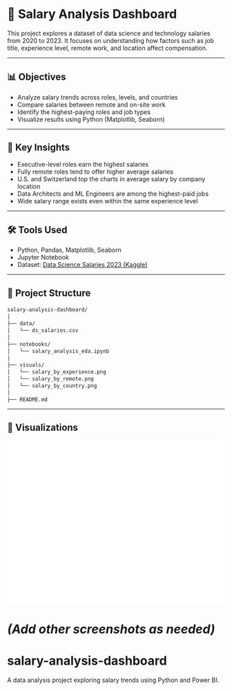 # 💼 Salary Analysis Dashboard

This project explores a dataset of data science and technology salaries from 2020 to 2023. It focuses on understanding how factors such as job title, experience level, remote work, and location affect compensation.

---

## 📊 Objectives

- Analyze salary trends across roles, levels, and countries
- Compare salaries between remote and on-site work
- Identify the highest-paying roles and job types
- Visualize results using Python (Matplotlib, Seaborn)

---

## 🧠 Key Insights

- Executive-level roles earn the highest salaries
- Fully remote roles tend to offer higher average salaries
- U.S. and Switzerland top the charts in average salary by company location
- Data Architects and ML Engineers are among the highest-paid jobs
- Wide salary range exists even within the same experience level

---

## 🛠️ Tools Used

- Python, Pandas, Matplotlib, Seaborn
- Jupyter Notebook
- Dataset: [Data Science Salaries 2023 (Kaggle)](https://www.kaggle.com/datasets/ruchi798/data-science-job-salaries)

---

## 📂 Project Structure

```
salary-analysis-dashboard/
│
├── data/
│   └── ds_salaries.csv
│
├── notebooks/
│   └── salary_analysis_eda.ipynb
│
├── visuals/
│   └── salary_by_experience.png
│   └── salary_by_remote.png
│   └── salary_by_country.png
│
├── README.md
```

---

## 📸 Visualizations

![Salary by Experience](visuals/salary_by_experience.png)

*(Add other screenshots as needed)*
=======
# salary-analysis-dashboard
A data analysis project exploring salary trends using Python and Power BI.

